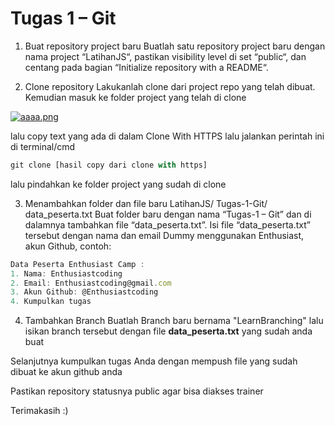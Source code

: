 # __Tugas 1 – Git__

1. Buat repository project baru
Buatlah satu repository project baru dengan nama project “LatihanJS“, pastikan visibility level di set “public“, dan centang pada bagian “Initialize repository with a README“.


2. Clone repository
Lakukanlah clone dari project repo yang telah dibuat. Kemudian masuk ke folder project yang telah di clone

 [![aaaa.png](https://i.postimg.cc/3wc1zF23/aaaa.png)](https://postimg.cc/t1FFxPrc)

lalu copy text yang ada di dalam Clone With HTTPS lalu jalankan perintah ini di terminal/cmd
```js
git clone [hasil copy dari clone with https]
```
lalu pindahkan ke folder project yang sudah di clone

3. Menambahkan folder dan file baru
LatihanJS/
  Tugas-1-Git/
    data_peserta.txt
Buat folder baru dengan nama “Tugas-1 – Git” dan di dalamnya tambahkan file “data_peserta.txt”. Isi file “data_peserta.txt” tersebut dengan nama dan email Dummy menggunakan Enthusiast, akun Github, contoh:

```js
Data Peserta Enthusiast Camp :
1. Nama: Enthusiastcoding
2. Email: Enthusiastcoding@gmail.com
3. Akun Github: @Enthusiastcoding
4. Kumpulkan tugas
```

4. Tambahkan Branch
Buatlah Branch baru bernama "LearnBranching" lalu isikan branch tersebut dengan file **data_peserta.txt** yang sudah anda buat


Selanjutnya kumpulkan tugas Anda dengan mempush file yang sudah dibuat ke akun github anda

Pastikan repository statusnya public agar bisa diakses trainer

Terimakasih :)